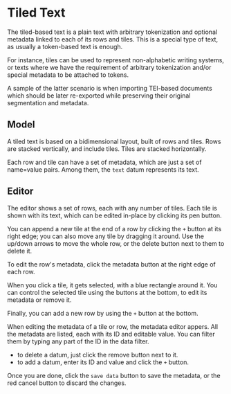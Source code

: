 # Tiled Text

The tiled-based text is a plain text with arbitrary tokenization and optional metadata linked to each of its rows and tiles. This is a special type of text, as usually a token-based text is enough.

For instance, tiles can be used to represent non-alphabetic writing systems, or texts where we have the requirement of arbitrary tokenization and/or special metadata to be attached to tokens.

A sample of the latter scenario is when importing TEI-based documents which should be later re-exported while preserving their original segmentation and metadata.

## Model

A tiled text is based on a bidimensional layout, built of rows and tiles. Rows are stacked vertically, and include tiles. Tiles are stacked horizontally.

Each row and tile can have a set of metadata, which are just a set of name=value pairs. Among them, the `text` datum represents its text.

## Editor

The editor shows a set of rows, each with any number of tiles. Each tile is shown with its text, which can be edited in-place by clicking its pen button.

You can append a new tile at the end of a row by clicking the `+` button at its right edge; you can also move any tile by dragging it around. Use the up/down arrows to move the whole row, or the delete button next to them to delete it.

To edit the row's metadata, click the metadata button at the right edge of each row.

When you click a tile, it gets selected, with a blue rectangle around it. You can control the selected tile using the buttons at the bottom, to edit its metadata or remove it.

Finally, you can add a new row by using the `+` button at the bottom.

When editing the metadata of a tile or row, the metadata editor appers. All the metadata are listed, each with its ID and editable value. You can filter them by typing any part of the ID in the data filter.

- to delete a datum, just click the remove button next to it.
- to add a datum, enter its ID and value and click the `+` button.

Once you are done, click the `save data` button to save the metadata, or the red cancel button to discard the changes.
